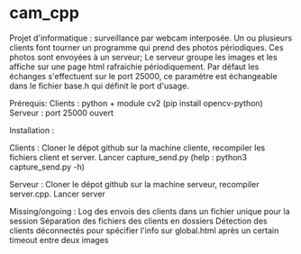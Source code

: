 # cam_cpp
Projet d'informatique : surveillance par webcam interposée.
Un ou plusieurs clients font tourner un programme qui prend des photos périodiques. Ces photos sont envoyées à un serveur;
Le serveur groupe les images et les affiche sur une page html rafraichie périodiquement.
Par défaut les échanges s'effectuent sur le port 25000, ce paramètre est échangeable dans le fichier base.h qui définit le port d'usage.

Prérequis:
Clients : python + module cv2 (pip install opencv-python)
Serveur : port 25000 ouvert

Installation :

Clients :
Cloner le dépot github sur la machine cliente, recompiler les fichiers client et server.
Lancer capture_send.py (help : python3 capture_send.py -h)

Serveur :
Cloner le dépot github sur la machine serveur, recompiler server.cpp.
Lancer server



Missing/ongoing :
Log des envois des clients dans un fichier unique pour la session
Séparation des fichiers des clients en dossiers
Détection des clients déconnectés pour spécifier l'info sur global.html après un certain timeout entre deux images
